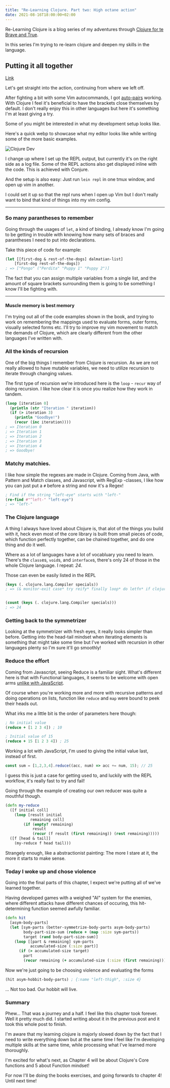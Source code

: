 ```yaml
---
title: "Re-Learning Clojure. Part two: High octane action"
date: 2021-08-16T18:00:00+02:00
---
```


Re-Learning Clojure is a blog series of my adventures through [Clojure for te Brave and True](https://www.braveclojure.com/). 

In this series I'm trying to re-learn clojure and deepen my skills in the language.

## Putting it all together

[Link](https://www.braveclojure.com/do-things/#Pulling_It_All_Together)

Let's get straight into the action, continuing from where we left off.

After fighting a bit with some Vim autocommands, I got [auto-pairs](https://github.com/jiangmiao/auto-pairs) working. With Clojure I feel
it's beneficial to have the brackets close themselves by default. I don't really enjoy this in other languages but here it's 
something I'm at least giving a try.

Some of you might be interested in what my development setup looks like.

Here's a quick webp to showcase what my editor looks like while writing some of the more basic examples.

![Clojure Dev](/clojure-dev.webp)

I change up where I set up the REPL output, but currently it's on the right side as a log file. Some of the REPL actions also get 
displayed inline with the code. This is achieved with Conjure.

And the setup is also easy: Just run `lein repl` in one tmux window, and open up vim in another.

I could set it up so that the repl runs when I open up Vim but I don't really want to bind that kind of
things into my vim config.


---

### So many parantheses to remember

Going through the usages of `let`, a kind of binding, I already know I'm going to be getting in trouble with
knowing how many sets of braces and parantheses I need to put into declarations.

Take this piece of code for example:

```clojure
(let [[first-dog & rest-of-the-dogs] dalmatian-list]
    [first-dog rest-of-the-dogs])   
; => ["Pongo" ("Perdita" "Puppy 1" "Puppy 2")]
```

The fact that you can assign multiple variables from a single list, and the amount of square brackets surrounding them
is going to be something I know I'll be fighting with.

--- 

#### Muscle memory is best memory

I'm trying out all of the code examples shown in the book, and trying to work on remembering the mappings used 
to evaluate forms, outer forms, visually selected forms etc. I'll try to improve my vim movement to match the demands
of Clojure, which are clearly different from the other languages I've written with.


### All the kinds of recursion

One of the big things I remember from Clojure is recursion. As we are not really allowed to have mutable variables, we need to utilize
recursion to iterate through changing values.

The first type of recursion we're introduced here is the `loop` - `recur` way of doing recursion. I like how clear 
it is once you realize how they work in tandem.

```clojure
(loop [iteration 0]
  (println (str "Iteration " iteration))
  (if (> iteration 3)
    (println "Goodbye!")
    (recur (inc iteration))))
; => Iteration 0
; => Iteration 1
; => Iteration 2
; => Iteration 3
; => Iteration 4
; => Goodbye!
```

### Matchy matchies.

I like how simple the regexes are made in Clojure. Coming from Java, with Pattern and Match classes, and Javascript, with RegExp -classes, I like how you 
can just put a `#` before a string and now it's a Regex!

```clojure
; Find if the string "left-eye" starts with "left-" 
(re-find #"^left-" "left-eye")
; => "left-"

```

### The Clojure language

A thing I always have loved about Clojure is, that alot of the things you build with it, heck even most of the
core library is built from small pieces of code, which function perfectly together, can be chained together,
and do one thing and do it well.

Where as a lot of languages have a lot of vocabluary you need to learn. There's the `class`es, `void`s, and `interface`s, 
there's only 24 of those in the whole Clojure language. I repeat: *24*.

Those can even be easily listed in the REPL

```clojure
(keys (. clojure.lang.Compiler specials))
; => (& monitor-exit case* try reify* finally loop* do letfn* if clojure.core/import* new deftype* let* fn* recur set! . var quote catch throw monitor-enter def)


(count (keys (. clojure.lang.Compiler specials)))
; => 24
```

### Getting back to the symmetrizer

Looking at the symmetrizer with fresh eyes, it really looks simpler than before. Getting into the
head-tail mindset when iterating elements is something that might take some time but I've worked with recursion in other
languages plenty so I'm sure it'll go smoothly!


### Reduce the effort

Coming from Javascript, seeing Reduce is a familiar sight. What's different here is that with Functional
languages, it seems to be welcome with open arms [unlike with JavaScript](https://twitter.com/jaffathecake/status/1213077702300852224?lang=en).

Of course when you're working more and more with recursive patterns and doing operations on lists, 
function like `reduce` and `map` were bound to peek their heads out.

What irks me a little bit is the order of parameters here though:

```clojure
; No initial value
(reduce + [1 2 3 4]) ; 10

; Initial value of 15
(reduce + 15 [1 2 3 4]) ; 25
```

Working a lot with JavaScript, I'm used to giving the initial value last, instead of first.

```javascript
const sum = [1,2,3,4].reduce((acc, num) => acc += num, 15); // 25
```

I guess this is just a case for getting used to, and luckily with the REPL workflow, it's really fast to try and fail!


Going through the example of creating our own reducer was quite a mouthful though.

```clojure
(defn my-reduce
  ([f initial coll]
    (loop [result initial
           remaining coll]
        (if (empty? remaining)
            result
            (recur (f result (first remaining)) (rest remaining)))))
  ([f [head & tail]]
    (my-reduce f head tail)))
```

Strangely enough, like a abstractionist painting: The more I stare at it, the more it starts to make sense.


### Today I woke up and chose violence

Going into the final parts of this chapter, I expect we're putting all of we've learned together.

Having developed games with a weighed "AI" system for the enemies, where different attacks have different
chances of occuring, this hit-determining function seemed awfully familiar.

```clojure
(defn hit
  [asym-body-parts]
  (let [sym-parts (better-symmetrize-body-parts asym-body-parts)
        body-part-size-sum (reduce + (map :size sym-parts))
        target (rand body-part-size-sum)]
    (loop [[part & remaining] sym-parts
           accumulated-size (:size part)]
      (if (> accumulated-size target)
        part
        (recur remaining (+ accumulated-size (:size (first remaining))))))))
```

Now we're just going to be choosing violence and evaluating the forms

```clojure
(hit asym-hobbit-body-parts) ; {:name "left-thigh", :size 4}
```

... Not too bad. Our hobbit will live.


### Summary

Phew... That was a journey and a half. I feel like this chapter took forever. Well it pretty much did. I started
writing about it in the previous post and it took this whole post to finish.

I'm aware that my learning clojure is majorly slowed down by the fact that I need to write everything down but 
at the same time I feel like I'm developing multiple skills at the same time, while 
processing what I've learned more thoroughly.

I'm excited for what's next, as Chapter 4 will be about Clojure's Core functions and 5 about Function mindset!

For now I'll be doing the books exercises, and going forwards to chapter 4! Until next time!

<script>
setTimeout(() => {
    Prism.languages.clojure = { comment: /;.*/, string: { pattern: /"(?:[^"\\]|\\.)*"/, greedy: !0 }, operator: /(?:::|[:|'])\b[a-z][\w*+!?-]*\b/i, keyword: { pattern: /([^\w+*'?-])(?:def|if|do|let|\.\.|quote|var|->>|->|fn|loop|recur|throw|try|monitor-enter|\.|new|set!|def-|defn|defn-|defmacro|defmulti|defmethod|defstruct|defonce|declare|definline|definterface|defprotocol|==|defrecord|>=|deftype|<=|defproject|ns|\*|\+|-|\/|<|=|>|accessor|agent|agent-errors|aget|alength|all-ns|alter|and|append-child|apply|array-map|aset|aset-boolean|aset-byte|aset-char|aset-double|aset-float|aset-int|aset-long|aset-short|assert|assoc|await|await-for|bean|binding|bit-and|bit-not|bit-or|bit-shift-left|bit-shift-right|bit-xor|boolean|branch\?|butlast|byte|cast|char|children|class|clear-agent-errors|comment|commute|comp|comparator|complement|concat|conj|cons|constantly|cond|if-not|construct-proxy|contains\?|count|create-ns|create-struct|cycle|dec|deref|difference|disj|dissoc|distinct|doall|doc|dorun|doseq|dosync|dotimes|doto|double|down|drop|drop-while|edit|end\?|ensure|eval|every\?|false\?|ffirst|file-seq|filter|find|find-doc|find-ns|find-var|first|float|flush|for|fnseq|frest|gensym|get-proxy-class|get|hash-map|hash-set|identical\?|identity|if-let|import|in-ns|inc|index|insert-child|insert-left|insert-right|inspect-table|inspect-tree|instance\?|int|interleave|intersection|into|into-array|iterate|join|key|keys|keyword|keyword\?|last|lazy-cat|lazy-cons|left|lefts|line-seq|list\*|list|load|load-file|locking|long|macroexpand|macroexpand-1|make-array|make-node|map|map-invert|map\?|mapcat|max|max-key|memfn|merge|merge-with|meta|min|min-key|name|namespace|neg\?|newline|next|nil\?|node|not|not-any\?|not-every\?|not=|ns-imports|ns-interns|ns-map|ns-name|ns-publics|ns-refers|ns-resolve|ns-unmap|nth|nthrest|or|parse|partial|path|peek|pop|pos\?|pr|pr-str|print|print-str|println|println-str|prn|prn-str|project|proxy|proxy-mappings|quot|rand|rand-int|range|re-find|re-groups|re-matcher|re-matches|re-pattern|re-seq|read|read-line|reduce|ref|ref-set|refer|rem|remove|remove-method|remove-ns|rename|rename-keys|repeat|replace|replicate|resolve|rest|resultset-seq|reverse|rfirst|right|rights|root|rrest|rseq|second|select|select-keys|send|send-off|seq|seq-zip|seq\?|set|short|slurp|some|sort|sort-by|sorted-map|sorted-map-by|sorted-set|special-symbol\?|split-at|split-with|str|string\?|struct|struct-map|subs|subvec|symbol|symbol\?|sync|take|take-nth|take-while|test|time|to-array|to-array-2d|tree-seq|true\?|union|up|update-proxy|val|vals|var-get|var-set|var\?|vector|vector-zip|vector\?|when|when-first|when-let|when-not|with-local-vars|with-meta|with-open|with-out-str|xml-seq|xml-zip|zero\?|zipmap|zipper)(?=[^\w+*'?-])/, lookbehind: !0 }, boolean: /\b(?:true|false|nil)\b/, number: /\b[\da-f]+\b/i, punctuation: /[{}\[\](),]/ };
    Prism.highlightAll();
});
</script>

